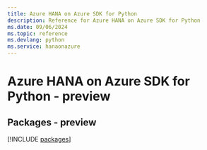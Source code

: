 ```yaml
---
title: Azure HANA on Azure SDK for Python
description: Reference for Azure HANA on Azure SDK for Python
ms.date: 09/06/2024
ms.topic: reference
ms.devlang: python
ms.service: hanaonazure
---
```

# Azure HANA on Azure SDK for Python - preview
## Packages - preview
[!INCLUDE [packages](hana-on-azure-index.md)]
